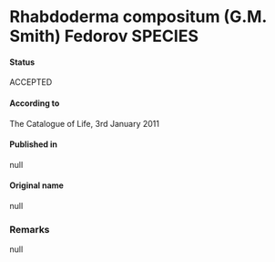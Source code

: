 Rhabdoderma compositum (G.M. Smith) Fedorov SPECIES
=======

#### Status
ACCEPTED

#### According to
The Catalogue of Life, 3rd January 2011

#### Published in
null

#### Original name
null

### Remarks
null